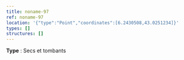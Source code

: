 ```yaml
---
title: noname-97
ref: noname-97
location: '{"type":"Point","coordinates":[6.2430508,43.0251234]}'
types: []
structures: []
---
```


**Type** : Secs et tombants  

